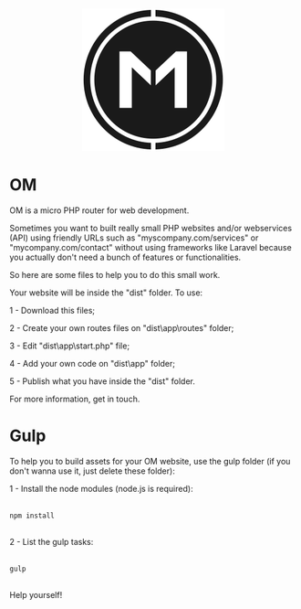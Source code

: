 <p align="center">
    <img height="250" width="250" src="https://github.com/lucianolaranjeira/om/blob/master/design/om.png">
</p>

# OM
OM is a micro PHP router for web development.

Sometimes you want to built really small PHP websites and/or webservices (API) using friendly URLs such as "myscompany.com/services" or "mycompany.com/contact" without using frameworks like Laravel because you actually don't need a bunch of features or functionalities.

So here are some files to help you to do this small work.

Your website will be inside the "dist" folder. To use:

1 - Download this files;

2 - Create your own routes files on "dist\app\routes\" folder;

3 - Edit "dist\app\start.php" file;

4 - Add your own code on "dist\app\" folder;

5 - Publish what you have inside the "dist" folder.

For more information, get in touch.

# Gulp
To help you to build assets for your OM website, use the gulp folder (if you don't wanna use it, just delete these folder):

1 - Install the node modules (node.js is required):

```

npm install


```

2 - List the gulp tasks:

```

gulp


```

Help yourself!